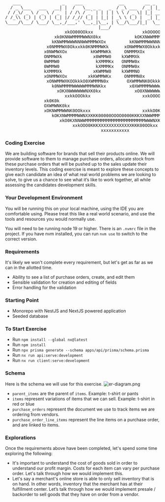 <pre>
   ___                _    ___              __        __ _
  / _ \___   ___   __| |  /   \__ _ _   _  / _\ ___  / _| |___      ____ _ _ __ ___
 / /_\/ _ \ / _ \ / _` | / /\ / _` | | | | \ \ / _ \| |_| __\ \ /\ / / _` | '__/ _ \
/ /_\\ (_) | (_) | (_| |/ /_// (_| | |_| | _\ \ (_) |  _| |_ \ V  V / (_| | | |  __/
\____/\___/ \___/ \__,_/___,' \__,_|\__, | \__/\___/|_|  \__| \_/\_/ \__,_|_|  \___|
                                    |___/
                       xkOO00OOkxx                   xkOOOOOOkxx
                   xk0KNNWMMMMWWNX0kx             kOKXNWWMMMMWNXKOx
                  kKNWMMWWWNNNWWMMMWXOx         kKNWMMMWWNNNWWMMMWX0x
                x0NMMMWX0Okxxkk0KNMMMWKk      xONWMMWX0OkkxkkOKNWMMWXk
               x0NWMWXOx         kKWMMWKk     ONMMMXOx         k0NMMWXk
               ONMMWXk            x0WMMW0    kXWMMXk             0WMMWKx
               0WMMW0              kXMMMKx   ONMMW0x             kXMMMXk
               0WMMW0              kXMMMKx   ONMMW0x             kXMMWXk
               kXMMMXk            xKWMMW0    kXWMMNO            x0WMMW0x
               xONMMWXOx        xkKWMMWKx     ONMMMN0x        xkKWMMWKk
                xONWMMWXKOOkkkO0XWMMMN0x       OXWMMWNK0OkkkO0KNMMMWKk
                  k0NWMMMMWWWWWMMMWNKkx         x0XWMMMMWWWWWMMMMWXOx
                    xOKXNWWWWWWNXK0kx             xO0XNWWWWWWNXK0kx
                       xxkkOOOkkx                    xxkOOOOkkx
               xk0K0k                                           xOKKOx
               OXWMWNK0kx                                   xkOKNWMWN0x
               xOKNWMMWWNK0OOkxxx                    xxkkO0KXNWMMWNX0k
                  kOKXNWMMMMWWNXXKKK00000OOOO0000KKKXXNWWMMMMWWNK0kx
                     xkO0KXNNWWMMMMMMMMMMMMMMMMMMMMMMMWWWNXK0Okx
                          xxkOOO0KKKXXXXXXXXXXXXXKKK00OOkxx
                                     xxxxxxxxxxx
</pre>

### Coding Exercise

We are building software for brands that sell their products online. We will provide software to them to manage purchase orders, allocate stock from these purchase orders that will be pushed up to the sales  update their inventory levels. This coding exercise is meant to explore these concepts to give each candidate an idea of what real world problems we are looking to solve, to give us a chance to see what it’s like to work together, all while assessing the candidates development skills.

### Your Development Environment
You will be running this on your local machine, using the IDE you are comfortable using. Please treat this like a real world scenario, and use the tools and resources you would normally use.

You will need to be running node 19 or higher. There is an `.nvmrc` file in the project. If you have nvm installed, you can run `nvm use` to switch to the correct version. 

### Requirements
It's likely we won't complete every requirement, but let's get as far as we can in the allotted time.

- Ability to see a list of purchase orders, create, and edit them
- Sensible validation for creation and editing of fields
- Error handling for the validation

### Starting Point

- Monorepo with NestJS and NextJS powered application
- Seeded database

### To Start Exercise
 - Run `npm install --global nx@latest`
 - Run `npm install`
 - Run `npx prisma generate --schema apps/api/prisma/schema.prisma`
 - Run `nx run api:serve:development`
 - Run `nx run client:serve:development`

### Schema
Here is the schema we will use for this exercise.
![er-diagram.png](docs/er-diagram.png)
 - `parent_items` are the parent of `items`. Example: t-shirt or pants
 - `items` represent variations of items that we can sell. Example: t-shirt in red or blue
 - `purchase_orders` represent the document we use to track items we are ordering from vendors.
 - `purchase_order_line_items` represent the line items on a purchase order, and are linked to items.

### Explorations
Once the requirements above have been completed, let's spend some time exploring the following:

- It's important to understand the cost of goods sold in order to understand our profit margin. Costs for each item can vary per purchase order. Let's talk through how we would implement this.
- Let's say a merchant's online store is able to only sell inventory that is on hand. In other words, inventory that the merchant has at their fulfillment center. Let’s talk through how we would implement presale / backorder to sell goods that they have on order from a vendor.
